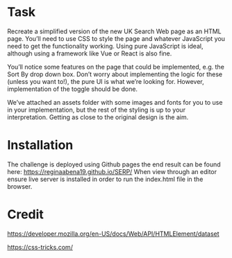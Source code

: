 # Task
Recreate a simplified version of the new UK Search Web page as an HTML page. 
You’ll need to use CSS to style the page and whatever JavaScript you need to get the functionality working. 
Using pure JavaScript is ideal, although using a framework like Vue or React is also fine. 

You’ll notice some features on the page that could be implemented, e.g. the Sort By drop down box. Don’t worry about implementing the logic for these (unless you want to!), the pure UI is what we’re looking for. However, implementation of the toggle should be done.

We’ve attached an assets folder with some images and fonts for you to use in your implementation, but the rest of the styling is up to your interpretation. Getting as close to the original design is the aim. 

# Installation
The challenge is deployed using Github pages the end result can be found here: https://reginaabena19.github.io/SERP/ When view through an editor ensure live server is installed in order to run the index.html file in the browser.

# Credit 
https://developer.mozilla.org/en-US/docs/Web/API/HTMLElement/dataset 

https://css-tricks.com/